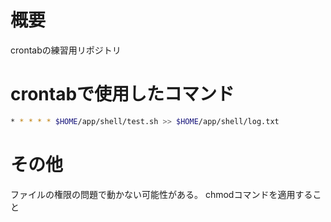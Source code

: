 # 概要
crontabの練習用リポジトリ

# crontabで使用したコマンド

``` sh
* * * * * $HOME/app/shell/test.sh >> $HOME/app/shell/log.txt
```


# その他
ファイルの権限の問題で動かない可能性がある。
chmodコマンドを適用すること

